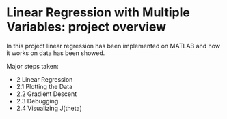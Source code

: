 # Linear Regression with Multiple Variables: project overview

In this project linear regression has been implemented on MATLAB and how it works on data has been showed.

Major steps taken:

- 2 Linear Regression
- 2.1 Plotting the Data
- 2.2 Gradient Descent
- 2.3 Debugging
- 2.4 Visualizing J(theta)
